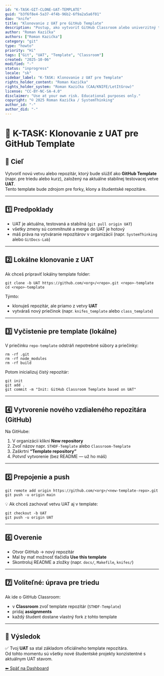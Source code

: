```yaml
---
id: "K-TASK-GIT-CLONE-UAT-TEMPLATE"
guid: "b3f6f8e4-5a37-4f4b-96b2-6f9a2a5a6f01"
dao: "knife"
title: "Klonovanie z UAT pre GitHub Template"
description: "Postup, ako vytvoriť GitHub Classroom alebo univerzitný template repozitár z overenej UAT vetvy."
author: "Roman Kazička"
authors: ["Roman Kazička"]
category: "git"
type: "howto"
priority: "Hi"
tags: ["Git", "UAT", "Template", "Classroom"]
created: "2025-10-06"
modified: "-"
status: "inprogress"
locale: "sk"
sidebar_label: "K-TASK: Klonovanie z UAT pre Template"
rights_holder_content: "Roman Kazička"
rights_holder_system: "Roman Kazička (CAA/KNIFE/LetItGrow)"
license: "CC-BY-NC-SA-4.0"
disclaimer: "Use at your own risk. Educational purposes only."
copyright: "© 2025 Roman Kazička / SystemThinking"
author_id: "-"
author_did: "-"
---
```


# 🧩 K-TASK: Klonovanie z UAT pre GitHub Template

## 🎯 Cieľ
Vytvoriť novú vetvu alebo repozitár, ktorý bude slúžiť ako **GitHub Template** (napr. pre triedu alebo kurz), založený na aktuálne stabilnej testovacej vetve **UAT**.  
Tento template bude zdrojom pre forky, klony a študentské repozitáre.

---

## 1️⃣ Predpoklady

- UAT je aktuálna, testovaná a stabilná (`git pull origin UAT`)
- všetky zmeny sú commitnuté a merge do UAT je hotový
- máš práva na vytváranie repozitárov v organizácii (napr. `SystemThinking` alebo `GitDocs-Lab`)

---

## 2️⃣ Lokálne klonovanie z UAT

Ak chceš pripraviť lokálny template folder:

```
git clone -b UAT https://github.com/<org>/<repo>.git <repo>-template
cd <repo>-template
```

Týmto:
- klonuješ repozitár, ale priamo z vetvy **UAT**
- vytváraš nový priečinok (napr. `knifes_template` alebo `class_template`)

---

## 3️⃣ Vyčistenie pre template (lokálne)

V priečinku `repo-template` odstráň nepotrebné súbory a priečinky:

```
rm -rf .git
rm -rf node_modules
rm -rf build
```

Potom inicializuj čistý repozitár:

```
git init
git add .
git commit -m "Init: GitHub Classroom Template based on UAT"
```

---

## 4️⃣ Vytvorenie nového vzdialeného repozitára (GitHub)

Na GitHube:
1. V organizácii klikni **New repository**
2. Zvoľ názov napr. `STHDF-Template` alebo `Classroom-Template`
3. Zaškrtni **“Template repository”**
4. Potvrď vytvorenie (bez README — už ho máš)

---

## 5️⃣ Prepojenie a push

```
git remote add origin https://github.com/<org>/<new-template-repo>.git
git push -u origin main
```

💡 Ak chceš zachovať vetvu UAT aj v template:

```
git checkout -b UAT
git push -u origin UAT
```

---

## 6️⃣ Overenie

- Otvor GitHub → nový repozitár
- Mal by mať možnosť tlačidla **Use this template**
- Skontroluj README a zložky (napr. `docs/`, `Makefile`, `knifes/`)

---

## 7️⃣ Voliteľné: úprava pre triedu

Ak ide o GitHub Classroom:
- v **Classroom** zvoľ template repozitár (`STHDF-Template`)
- pridaj **assignments**
- každý študent dostane vlastný fork z tohto template

---

## 📘 Výsledok

✅ Tvoj **UAT** sa stal základom oficiálneho template repozitára.  
Od tohto momentu sú všetky nové študentské projekty konzistentné s aktuálnym UAT stavom.

[⬅ Späť na Dashboard](../index.md)